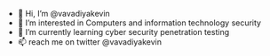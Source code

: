 - 👋 Hi, I’m @vavadiyakevin
- 👀 I’m interested in Computers and information technology  security
- 🌱 I’m currently learning cyber security penetration testing
- 📫 reach me on twitter @vavadiyakevin
